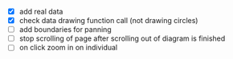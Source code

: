 <!-- zooming from https://bl.ocks.org/mbostock/3680958 -->
<!-- dragging from https://bl.ocks.org/mbostock/2b534b091d80a8de39219dd076b316cd -->
<!-- scaling axes from https://www.d3-graph-gallery.com/graph/interactivity_zoom.html -->
<!-- also interesting example with d3fc on https://bl.ocks.org/ColinEberhardt/de9c652b7e820bd7b51d2b966e796ff5 -->

- [x] add real data
- [x] check data drawing function call (not drawing circles)
- [ ] add boundaries for panning
- [ ] stop scrolling of page after scrolling out of diagram is finished
- [ ] on click zoom in on individual

<style>
.svg-plot, .canvas-plot {
    position: absolute;
}
</style>

<div class="scatter-container"></div>

<script>
import d3 from "src/external/d3.v5.js"
import { AVFParser } from "https://lively-kernel.org/voices/parsing-data/avf-parser.js"

const pointColor = '#3585ff'
const margin = {top: 20, right: 15, bottom: 60, left: 70};
const outerWidth = 800;
const outerHeight = 600;
const width = outerWidth - margin.left - margin.right;
const height = outerHeight - margin.top - margin.bottom;
let pointWidth = 4
let worldData = []

var randomX = d3.randomNormal(width / 2, 80),
    randomY = d3.randomNormal(height / 2, 80),
    transform = d3.zoomIdentity
    

const container = d3.select(lively.query(this, ".scatter-container"));

// Init SVG
const svgChart = container.append('svg')
   .attr('width', outerWidth)
   .attr('height', outerHeight)
   .attr('class', 'svg-plot')
   .append('g')
   .attr('transform', `translate(${margin.left}, ${margin.top})`);

// Init Canvas
const canvasChart = container.append('canvas')
   .attr('width', width)
   .attr('height', height)
   .style('margin-left', margin.left + 'px')
   .style('margin-top', margin.top + 'px')
   .attr('class', 'canvas-plot')
   .call(d3.zoom().scaleExtent([1, 8]).on("zoom", zoom))
   .call(d3.drag().subject(dragsubject).on("drag", drag))

const context = canvasChart.node().getContext('2d');


AVFParser.loadCompressedIndividualsWithKeysFromFile().then(data => {
  for (let i = 0; i < data.length; i++) {
    initializeIndividual(data[i], i)
  }
  worldData = data
  canvasChart.call(render)
  x.domain([0, width])
  y.domain([0, height])
  gxAxis.call(xAxis)
  gyAxis.call(yAxis)
})


// Init Scales
const x = d3.scaleLinear()
  .range([0, width])
  .nice();
const y = d3.scaleLinear()
  .range([height, 0])
  .nice();

// Init Axis
const xAxis = d3.axisBottom(x);
const yAxis = d3.axisLeft(y);

// Add Axis
const gxAxis = svgChart.append('g')
   .attr('transform', `translate(0, ${height})`)
   .call(xAxis);

const gyAxis = svgChart.append('g')
   .call(yAxis);

// Add labels
svgChart.append('text')
   .attr('x', `-${height/2}`)
   .attr('dy', '-3.5em')
   .attr('transform', 'rotate(-90)')
   .text('Axis Y');
svgChart.append('text')
   .attr('x', `${width/2}`)
   .attr('y', `${height + 40}`)
   .text('Axis X');

function zoom() {
  transform = d3.event.transform
  updateAxes()
  render()
}

function dragsubject() {
  var i,
      x = transform.invertX(d3.event.x),
      y = transform.invertY(d3.event.y),
      dx,
      dy;
}

function drag() {
  d3.event.subject[0] = transform.invertX(d3.event.x);
  d3.event.subject[1] = transform.invertY(d3.event.y);
  render();
}

function render() {
  context.save();
  context.clearRect(0, 0, width, height);
  context.translate(transform.x, transform.y);
  context.scale(transform.k, transform.k);
  draw(transform.k)
  context.restore();
}

function updateAxes() {
  var newXAxis = transform.rescaleX(x);
  var newYAxis = transform.rescaleY(y);
  
  gxAxis.call(d3.axisBottom(newXAxis))
  gyAxis.call(d3.axisLeft(newYAxis))
}

function draw(zoomLevel) {
  var i = -1, n = worldData.length, d;
  context.beginPath();
  
  worldData.forEach(element => {
      context.fillStyle = element.drawing.currentColor
      context.moveTo(element.drawing.currentPosition.x, element.drawing.currentPosition.y);
      // circles
      context.arc(element.drawing.currentPosition.x, element.drawing.currentPosition.y, 2.5/zoomLevel, 0, 2 * Math.PI);
      // rectangles
      //context.fillRect(
      //  element.drawing.currentPosition.x,
       // element.drawing.currentPosition.y, 
      //  pointWidth / zoomLevel, 
      //  pointWidth / zoomLevel
      //) 
    })
  context.fill();
}

function initializeIndividual(individual, index) {
  individual.index = index
  individual.drawing = {}
  individual.drawing.defaultColor = "blue"
  individual.drawing.currentColor = individual.drawing.defaultColor
  individual.drawing.currentPosition = {
    "x": getRandomInteger(0, width), 
    "y": getRandomInteger(0, height)
  }
}

function  getRandomInteger(min, max) {
  return Math.floor(Math.random() * (max - min) ) + min
}

</script>